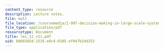 ```yaml
---
content_type: resource
description: Lecture notes.
file: null
file_location: /coursemedia/2-997-decision-making-in-large-scale-systems-spring-2004/b068165d1535e8c40105ef047b24d253_lec_12_v11.pdf
file_type: application/pdf
resourcetype: Document
title: lec_12_v11.pdf
uid: b068165d-1535-e8c4-0105-ef047b24d253
---
```

